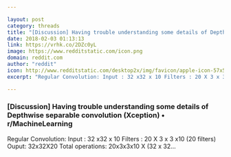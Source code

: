 ```yaml
---

layout: post
category: threads
title: "[Discussion] Having trouble understanding some details of Depthwise separable convolution (Xception)"
date: 2018-02-03 01:13:13
link: https://vrhk.co/2DZc0yL
image: https://www.redditstatic.com/icon.png
domain: reddit.com
author: "reddit"
icon: http://www.redditstatic.com/desktop2x/img/favicon/apple-icon-57x57.png
excerpt: "Regular Convolution: Input : 32 x32 x 10 Filters : 20 X 3 x 3 x10 (20 filters) Ouput: 32x32X20 Total operations: 20x3x3x10 X (32 x 32..."

---
```


### [Discussion] Having trouble understanding some details of Depthwise separable convolution (Xception) • r/MachineLearning

Regular Convolution: Input : 32 x32 x 10 Filters : 20 X 3 x 3 x10 (20 filters) Ouput: 32x32X20 Total operations: 20x3x3x10 X (32 x 32...